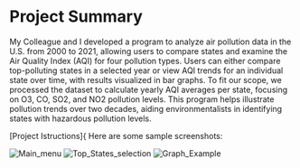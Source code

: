 # Project Summary

My Colleague and I developed a program to analyze air pollution data in the U.S. from 2000 to 2021, allowing users to compare states and examine the Air Quality Index (AQI) for four pollution types. Users can either compare top-polluting states in a selected year or view AQI trends for an individual state over time, with results visualized in bar graphs. To fit our scope, we processed the dataset to calculate yearly AQI averages per state, focusing on O3, CO, SO2, and NO2 pollution levels. This program helps illustrate pollution trends over two decades, aiding environmentalists in identifying states with hazardous pollution levels.

[Project Istructions]{
Here are some sample screenshots:

![Main_menu](https://github.com/user-attachments/assets/a137d078-6727-4fe1-9484-b45e5707ec16)
![Top_States_selection](https://github.com/user-attachments/assets/4236d575-b061-41f9-905a-1fa8bcd25bed)
![Graph_Example](https://github.com/user-attachments/assets/dff11d3f-5fe2-46b6-bc84-538431a952fe)
